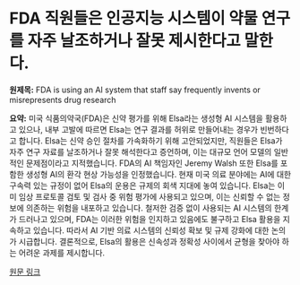 # FDA 직원들은 인공지능 시스템이 약물 연구를 자주 날조하거나 잘못 제시한다고 말한다.

**원제목:** FDA is using an AI system that staff say frequently invents or misrepresents drug research

**요약:** 미국 식품의약국(FDA)은 신약 평가를 위해 Elsa라는 생성형 AI 시스템을 활용하고 있으나, 내부 고발에 따르면 Elsa는 연구 결과를 허위로 만들어내는 경우가 빈번하다고 합니다.  Elsa는 신약 승인 절차를 가속화하기 위해 고안되었지만, 직원들은 Elsa가 자주 연구 자료를 날조하거나 잘못 해석한다고 증언하며, 이는 대규모 언어 모델의 일반적인 문제점이라고 지적했습니다.  FDA의 AI 책임자인 Jeremy Walsh 또한 Elsa를 포함한 생성형 AI의 환각 현상 가능성을 인정했습니다.  현재 미국 의료 분야에는 AI에 대한 구속력 있는 규정이 없어 Elsa의 운용은 규제의 회색 지대에 놓여 있습니다.  Elsa는 이미 임상 프로토콜 검토 및 검사 중 위험 평가에 사용되고 있으며,  이는 신뢰할 수 없는 정보에 의존하는 위험을 내포하고 있습니다.  철저한 검증 없이 사용되는 AI 시스템의 한계가 드러나고 있으며,  FDA는 이러한 위험을 인지하고 있음에도 불구하고  Elsa 활용을 지속하고 있습니다. 따라서  AI 기반 의료 시스템의 신뢰성 확보 및 규제 강화에 대한 논의가 시급합니다.  결론적으로,  Elsa의 활용은 신속성과 정확성 사이에서 균형을 찾아야 하는 어려운 과제를 제시합니다.

[원문 링크](https://the-decoder.com/fda-is-using-an-ai-system-that-staff-say-frequently-invents-or-misrepresents-drug-research/)
